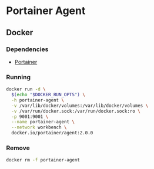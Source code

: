 # Portainer Agent

## Docker

### Dependencies

- [Portainer](/portainer.md)

### Running

```sh
docker run -d \
  $(echo "$DOCKER_RUN_OPTS") \
  -h portainer-agent \
  -v /var/lib/docker/volumes:/var/lib/docker/volumes \
  -v /var/run/docker.sock:/var/run/docker.sock:ro \
  -p 9001:9001 \
  --name portainer-agent \
  --network workbench \
  docker.io/portainer/agent:2.0.0
```

### Remove

```sh
docker rm -f portainer-agent
```
